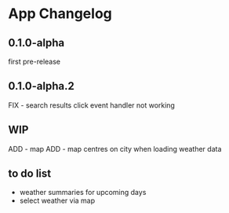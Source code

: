 # App Changelog

## 0.1.0-alpha
first pre-release

## 0.1.0-alpha.2
FIX - search results click event handler not working

## WIP
ADD - map
ADD - map centres on city when loading weather data

## to do list
- weather summaries for upcoming days
- select weather via map
